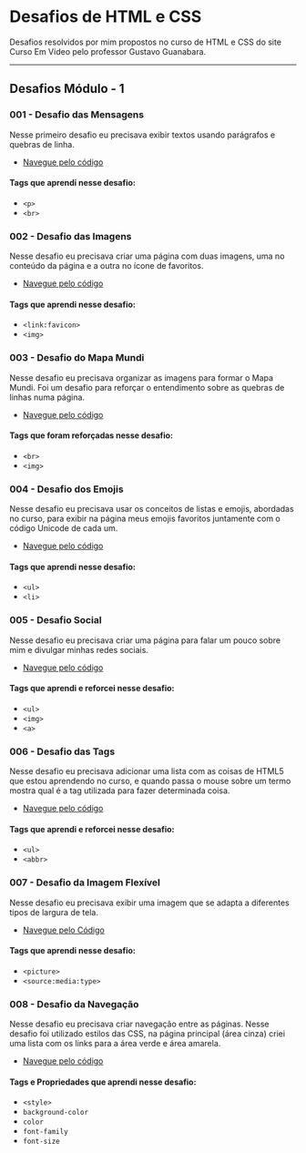 # Desafios de HTML e CSS

Desafios resolvidos por mim propostos no curso de HTML e CSS do site Curso Em Vídeo pelo professor Gustavo Guanabara.

---

## Desafios Módulo - 1

### 001 - Desafio das Mensagens

Nesse primeiro desafio eu precisava exibir textos usando parágrafos e quebras de linha.

* [Navegue pelo código](https://github.com/techmateus/html-css/blob/main/modulo-1/001-desafio-mensagens/index.html)

#### Tags que aprendi nesse desafio:

* ```<p>```
* ```<br>```



### 002 - Desafio das Imagens

Nesse desafio eu precisava criar uma página com duas imagens, uma no conteúdo da página e a outra no ícone de favoritos.

* [Navegue pelo código](https://github.com/techmateus/html-css/blob/main/modulo-1/002-desafio-imagens/index.html)

#### Tags que aprendi nesse desafio:

* ```<link:favicon>```
* ```<img>```



### 003 - Desafio do Mapa Mundi

Nesse desafio eu precisava organizar as imagens para formar o Mapa Mundi. Foi um desafio para reforçar o entendimento sobre as quebras de linhas numa página.

* [Navegue pelo código](https://github.com/techmateus/html-css/blob/main/modulo-1/003-desafio-mapa-mundi/index.html)

#### Tags que foram reforçadas nesse desafio:

* ```<br>```
* ```<img>```



### 004 - Desafio dos Emojis

Nesse desafio eu precisava usar os conceitos de listas e emojis, abordadas no curso, para exibir na página meus emojis favoritos juntamente com o código Unicode de cada um.

* [Navegue pelo código](https://github.com/techmateus/html-css/tree/main/modulo-1/004-desafio-emoji)

#### Tags que aprendi nesse desafio:

* ```<ul>``` 
* ```<li>```



### 005 - Desafio Social

Nesse desafio eu precisava criar uma página para falar um pouco sobre mim e divulgar minhas redes sociais.

* [Navegue pelo código](https://github.com/techmateus/html-css/blob/main/modulo-1/005-desafio-social/index.html)

#### Tags que aprendi e reforcei nesse desafio:

* ```<ul>```
* ```<img>```
* ```<a>```



### 006 - Desafio das Tags

Nesse desafio eu precisava adicionar uma lista com as coisas de HTML5 que estou aprendendo no curso, e quando passa o mouse sobre um termo mostra qual é a tag utilizada para fazer determinada coisa.

* [Navegue pelo código](https://github.com/techmateus/html-css/blob/main/modulo-1/006-desafio-tags/index.html)

#### Tags que aprendi e reforcei nesse desafio:

* ```<ul>```
* ```<abbr>```



### 007 - Desafio da Imagem Flexível

Nesse desafio eu precisava exibir uma imagem que se adapta a diferentes tipos de largura de tela.

* [Navegue pelo Código](https://github.com/techmateus/html-css/blob/main/modulo-1/007-desafio-imagem-flexivel/index.html)

#### Tags que aprendi nesse desafio:

* ```<picture>```
* ```<source:media:type>```



### 008 - Desafio da Navegação

Nesse desafio eu precisava criar navegação entre as páginas. Nesse desafio foi utilizado estilos das CSS, na página principal (área cinza) criei uma lista com os links para a área verde e área amarela.

* [Navegue pelo código](https://github.com/techmateus/html-css/tree/main/modulo-1/008-desafio-navegacao)

#### Tags e Propriedades que aprendi nesse desafio:

* ```<style>```
* ```background-color```
* ```color```
* ```font-family```
* ```font-size```

